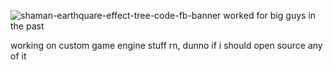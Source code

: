 ![shaman-earthquare-effect-tree-code-fb-banner](https://user-images.githubusercontent.com/601001/170191590-89173de8-890a-446b-bb96-00bf7fc3fbaa.png)
worked for big guys in the past

working on custom game engine stuff rn, dunno if i should open source any of it
